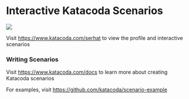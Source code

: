 # Interactive Katacoda Scenarios

[![](http://shields.katacoda.com/katacoda/serhat/count.svg)](https://www.katacoda.com/serhat "Get your profile on Katacoda.com")

Visit https://www.katacoda.com/serhat to view the profile and interactive scenarios

### Writing Scenarios
Visit https://www.katacoda.com/docs to learn more about creating Katacoda scenarios

For examples, visit https://github.com/katacoda/scenario-example

